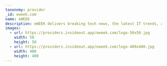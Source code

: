 ```yaml
---
taxonomy: provider
_id: eweek.com
name: eWEEK
description: eWEEK delivers breaking tech news, the latest IT trends, and in-depth analysis daily. For more than 30 years, eWEEK has kept tech professionals ahead of the IT curve.
images:
  - url: https://providers.insideout.app/eweek.com/logo-50x50.jpg
    width: 50
    height: 50
  - url: https://providers.insideout.app/eweek.com/logo-400x400.jpg
    width: 400
    height: 400
---
```

